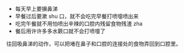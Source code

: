 - 每天早上要擤鼻涕
- 早餐过后要漱 shu 口，就不会吃完早餐打喷嚏喷出来
- 吃完午餐就不用怕喷出辛辣的口腔内残留食物残渣 zha
- 餐后用许许多多水簌口就不会打喷嚏了

往回吸鼻涕的动作，可以把堵在鼻子和口腔的连接处的食物弄回到口腔里。
